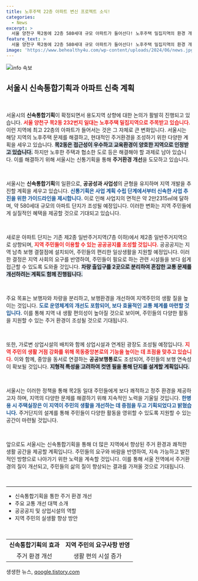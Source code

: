```yaml
---
title: 노후주택 22층 아파트 변신 프로젝트 소식!
categories:
  - News
excerpt: >
  서울 양천구 목2동에 22층 580세대 규모 아파트가 들어선다! 노후주택 밀집지역의 환경 개선과 함께 신규 공공시설도 조성될 예정, 지역 주민에게 쾌적한 주거 공간을 제공합니다. 관심이 가네요!
feature_text: >
  서울 양천구 목2동에 22층 580세대 규모 아파트가 들어선다! 노후주택 밀집지역의 환경 개선과 함께 신규 공공시설도 조성될 예정, 지역 주민에게 쾌적한 주거 공간을 제공합니다. 관심이 가네요!
image: 'https://www.behealthy4u.com/wp-content/uploads/2024/06/news.jpg'
---
```


<p><img src="https://www.behealthy4u.com/wp-content/uploads/2024/06/news.jpg" alt="info 속보" /></p>

<h2 data-ke-size="size26">서울시 신속통합기획과 아파트 신축 계획</h2>

<p data-ke-size="size16">&nbsp;</p>

<p>서울시의 <strong>신속통합기획</strong>이 확정되면서 용도지역 상향에 대한 논의가 활발히 진행되고 있습니다. <b><span style="color: #ee2323;">서울 양천구 목2동 232번지 일대는 노후주택 밀집지역으로 주목받고 있습니다.</span></b> 이런 지역에 최고 22층의 아파트가 들어서는 것은 그 자체로 큰 변화입니다. 서울시는 해당 지역의 노후주택 문제를 해결하고, 현대적인 주거환경을 조성하기 위한 다양한 계획을 세우고 있습니다. <b><span style="background-color: #21538527;">목2동은 접근성이 우수하고 교육환경이 양호한 지역으로 인정받고 있습니다.</span></b> 하지만 노후한 주택과 협소한 도로 등은 해결해야 할 과제로 남아 있습니다. 이를 해결하기 위해 서울시는 신통기획을 통해 <strong>주거환경 개선</strong>을 도모하고 있습니다.</p>

<p data-ke-size="size16">&nbsp;</p>

<p>서울시는 <strong>신속통합기획</strong>의 일환으로, <strong>공공성과 사업성</strong>의 균형을 유지하며 지역 개발을 추진할 계획을 세우고 있습니다. <b><span style="color: #1a5490;">신통기획은 사업 계획 수립 단계에서부터 신속한 사업 추진을 위한 가이드라인을 제시합니다.</span></b> 이로 인해 사업지의 면적은 약 2만2315㎡에 달하며, 약 580세대 규모의 아파트 단지가 조성될 예정입니다. 이러한 변화는 지역 주민들에게 실질적인 혜택을 제공할 것으로 기대되고 있습니다.</p>

<p data-ke-size="size16">&nbsp;</p>

<p>새로운 아파트 단지는 기존 제2종 일반주거지역(7층 이하)에서 제2종 일반주거지역으로 상향되며, <b><span style="color: #ee2323;">지역 주민들이 이용할 수 있는 공공공지를 조성할 것입니다.</span></b> 공공공지는 지역 남측 보행 결절점에 설치되어, 주민들의 편리한 일상생활을 지원할 예정입니다. 이러한 결정은 지역 사회의 요구를 반영하여, 주민들이 필요로 하는 관련 시설들을 보다 쉽게 접근할 수 있도록 도와줄 것입니다. <b><span style="background-color: #21538527;">차량 출입구를 2곳으로 분리하여 혼잡한 교통 문제를 개선하려는 계획도 함께 진행됩니다.</span></b></p>

<p data-ke-size="size16">&nbsp;</p>

<p>주요 목표는 보행자와 차량을 분리하고, 보행환경을 개선하여 지역주민의 생활 질을 높이는 것입니다. <b><span style="color: #1a5490;">도로 운영체계의 개선도 포함되어, 보다 효율적인 교통 체계를 마련할 것입니다.</span></b> 이를 통해 지역 내 생활 편의성이 높아질 것으로 보이며, 주민들의 다양한 활동을 지원할 수 있는 주거 환경이 조성될 것으로 기대됩니다.</p>

<p data-ke-size="size16">&nbsp;</p>

<p>또한, 가로변 상업시설의 배치와 함께 상업시설과 연계된 광장도 조성될 예정입니다. <b><span style="color: #ee2323;">지역 주민의 생활 거점 강화를 위해 목동중앙본로의 기능을 높이는 데 초점을 맞추고 있습니다.</span></b> 이와 함께, 중앙을 동서로 연결하는 <strong>공공보행통로</strong>도 조성되어, 주민들의 보행 연속성이 확보될 것입니다. <b><span style="background-color: #21538527;">지형적 특성을 고려하여 컷앤 필을 통해 단지를 설계할 계획입니다.</span></b></p>

<p data-ke-size="size16">&nbsp;</p>

<p>서울시는 이러한 정책을 통해 목2동 일대 주민들에게 보다 쾌적하고 정주 환경을 제공하고자 하며, 지역의 다양한 문제를 해결하기 위해 지속적인 노력을 기울일 것입니다. <b><span style="color: #1a5490;">한병용 시 주택실장은 이 지역이 주민의 생활을 개선하는 데 중점을 두고 기획되었다고 밝혔습니다.</span></b> 주거단지의 설계를 통해 주민들이 다양한 활동을 영위할 수 있도록 지원할 수 있는 공간이 마련될 것입니다. </p>

<p data-ke-size="size16">&nbsp;</p>

<p>앞으로도 서울시는 신속통합기획을 통해 더 많은 지역에서 향상된 주거 환경과 쾌적한 생활 공간을 제공할 계획입니다. 주민들의 요구와 바람을 반영하여, 지속 가능하고 발전적인 방향으로 나아가기 위한 노력을 계속할 것입니다. 이를 통해 서울 전역에서 주거환경의 질이 개선되고, 주민들의 삶의 질이 향상되는 결과를 가져올 것으로 기대됩니다. </p>

<p data-ke-size="size16">&nbsp;</p>

<hr style="height: 1px; border: none; color: #000; background-color: #000;">

<ul>
  <li>신속통합기획을 통한 주거 환경 개선</li>
  <li>주요 교통 개선 대책 소개</li>
  <li>공공공지 및 상업시설의 역할</li>
  <li>지역 주민의 실생활 향상 방안</li>
</ul>

<p data-ke-size="size16">&nbsp;</p>

<table>
  <tr>
    <td style="text-align: center; height: 17px;"><b>신속통합기획의 효과</b></td>
    <td style="text-align: center; height: 17px;"><b>지역 주민의 요구사항 반영</b></td>
  </tr>
  <tr>
    <td style="text-align: center; height: 17px;">주거 환경 개선</td>
    <td style="text-align: center; height: 17px;">생활 편의 시설 증가</td>
  </tr>
</table>
생생한 뉴스, <a href="https://qoogle.tistory.com" rel="dofollow">qoogle.tistory.com</a>


